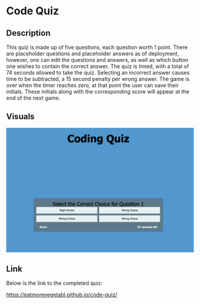 # Code Quiz
## Description
This quiz is made up of five questions, each question worth 1 point. There are placeholder questions and placeholder answers as of deployment, however, one can edit the questions and answers, as well as which button one wishes to contain the correct answer.
The quiz is timed, with a total of 74 seconds allowed to take the quiz. Selecting an incorrect answer causes time to be subtracted, a 15 second penalty per wrong answer. The game is over when the timer reaches zero, at that point the user can save their initials. These initials along with the corresponding score will appear at the end of the next game.
## Visuals
<img class="screenshot" src="./assets/images/Screen Shot 2022-10-06 at 2.08.24 AM.png" alt="Code Quiz question 1">

## Link
Below is the link to the completed quiz:

https://eatmorevegetabl.github.io/code-quiz/
